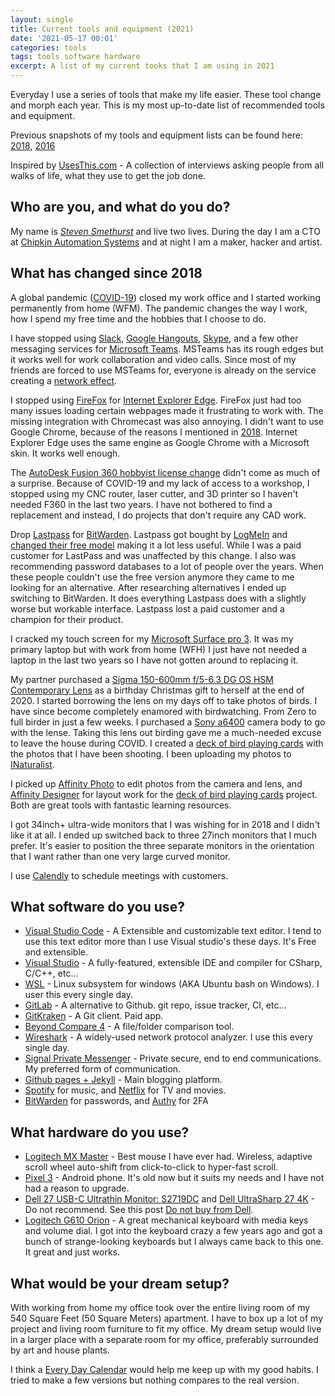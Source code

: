 ```yaml
---
layout: single
title: Current tools and equipment (2021)
date: '2021-05-17 00:01'
categories: tools
tags: tools software hardware
excerpt: A list of my current tooks that I am using in 2021
---
```


Everyday I use a series of tools that make my life easier. These tool change and morph each year. This is my most up-to-date list of recommended tools and equipment.

Previous snapshots of my tools and equipment lists can be found here: [2018](/tools-2018), [2016](/tools-2016)

Inspired by [UsesThis.com](https://usesthis.com/) - A collection of interviews asking people from all walks of life, what they use to get the job done.

## Who are you, and what do you do?

My name is [*Steven Smethurst*](/about) and live two lives. During the day I am a CTO at [Chipkin Automation Systems](http://store.chipkin.com/) and at night I am a maker, hacker and artist.

## What has changed since 2018

A global pandemic ([COVID-19](https://en.wikipedia.org/wiki/COVID-19)) closed my work office and I started working permanently from home (WFM). The pandemic changes the way I work, how I spend my free time and the hobbies that I choose to do.

I have stopped using [Slack](https://slack.com/intl/en-ca/), [Google Hangouts](https://hangouts.google.com/), [Skype](https://www.skype.com/en/), and a few other messaging services for [Microsoft Teams](https://www.microsoft.com/en-ca/microsoft-teams/group-chat-software). MSTeams has its rough edges but it works well for work collaboration and video calls. Since most of my friends are forced to use MSTeams for, everyone is already on the service creating a [network effect](https://en.wikipedia.org/wiki/Network_effect).

I stopped using [FireFox](https://www.mozilla.org/en-CA/firefox/) for [Internet Explorer Edge](https://www.microsoft.com/en-us/edge). FireFox just had too many issues loading certain webpages made it frustrating to work with. The missing integration with Chromecast was also annoying. I didn't want to use Google Chrome, because of the reasons I mentioned in [2018](/tools-2018). Internet Explorer Edge uses the same engine as Google Chrome with a Microsoft skin. It works well enough.

The [AutoDesk Fusion 360 hobbyist license change](https://hackaday.com/2020/09/16/autodesk-announces-major-changes-to-fusion-360-personal-use-license-terms/) didn't come as much of a surprise. Because of COVID-19 and my lack of access to a workshop, I stopped using my CNC router, laser cutter, and 3D printer so I haven't needed F360 in the last two years. I have not bothered to find a replacement and instead, I do projects that don't require any CAD work.

Drop [Lastpass](https://www.lastpass.com/) for [BitWarden](https://bitwarden.com/). Lastpass got bought by [LogMeIn](https://www.logmein.com/) and [changed their free model](https://support.logmeininc.com/lastpass/help/what-can-i-expect-to-change-for-lastpass-free-on-march-16-2021) making it a lot less useful. While I was a paid customer for LastPass and was unaffected by this change. I also was recommending password databases to a lot of people over the years. When these people couldn't use the free version anymore they came to me looking for an alternative. After researching alternatives I ended up switching to BitWarden. It does everything Lastpass does with a slightly worse but workable interface. Lastpass lost a paid customer and a champion for their product.

I cracked my touch screen for my [Microsoft Surface pro 3](https://en.wikipedia.org/wiki/Surface_Pro_3). It was my primary laptop but with work from home (WFH) I just have not needed a laptop in the last two years so I have not gotten around to replacing it.

My partner purchased a [Sigma 150-600mm f/5-6.3 DG OS HSM Contemporary Lens](https://www.bhphotovideo.com/c/product/1082154-REG/sigma_150_600mm_f_5_6_3_dg_os.html) as a birthday Christmas gift to herself at the end of 2020. I started borrowing the lens on my days off to take photos of birds. I have since become completely enamored with birdwatching. From Zero to full birder in just a few weeks. I purchased a [Sony a6400](https://www.sony.ca/en/electronics/interchangeable-lens-cameras/ilce-6400) camera body to go with the lense. Taking this lens out birding gave me a much-needed excuse to leave the house during COVID. I created a [deck of bird playing cards](/projects/2021-bird-playing-cards) with the photos that I have been shooting. I been uploading my photos to [INaturalist](https://www.inaturalist.org/people/funvill).

I picked up [Affinity Photo](https://affinity.serif.com/en-us/photo/) to edit photos from the camera and lens, and [Affinity Designer](https://affinity.serif.com/en-us/designer/) for layout work for the [deck of bird playing cards](/projects/2021-bird-playing-cards) project. Both are great tools with fantastic learning resources.

I got 34inch+ ultra-wide monitors that I was wishing for in 2018 and I didn't like it at all. I ended up switched back to three 27inch monitors that I much prefer. It's easier to position the three separate monitors in the orientation that I want rather than one very large curved monitor.

I use [Calendly](https://calendly.com/) to schedule meetings with customers.

## What software do you use?

- [Visual Studio Code](https://code.visualstudio.com/) - A Extensible and customizable text editor. I tend to use this text editor more than I use Visual studio's these days. It's Free and extensible.
- [Visual Studio](https://www.visualstudio.com/vs/community/) - A fully-featured, extensible IDE and compiler for CSharp, C/C++, etc...
- [WSL](https://docs.microsoft.com/en-us/windows/wsl/install-win10) - Linux subsystem for windows (AKA Ubuntu bash on Windows). I user this every single day.
- [GitLab](https://about.gitlab.com/) - A alternative to Github. git repo, issue tracker, CI, etc...
- [GitKraken](https://www.gitkraken.com/) - A Git client. Paid app.
- [Beyond Compare 4](http://www.scootersoftware.com/) - A file/folder comparison tool.
- [Wireshark](https://www.wireshark.org/) - A widely-used network protocol analyzer. I use this every single day.
- [Signal Private Messenger](https://play.google.com/store/apps/details?id=org.thoughtcrime.securesms&hl=en) - Private secure, end to end communications. My preferred form of communication.
- [Github pages + Jekyll](https://github.com/funvill/funvill.github.io) - Main blogging platform.
- [Spotify](https://www.spotify.com/ca-en/) for music, and [Netflix](https://www.netflix.com/ca/) for TV and movies.
- [BitWarden](https://bitwarden.com/) for passwords, and [Authy](https://authy.com/) for 2FA

## What hardware do you use?

- [Logitech MX Master](http://www.logitech.com/en-ca/product/mx-master) - Best mouse I have ever had. Wireless, adaptive scroll wheel auto-shift from click-to-click to hyper-fast scroll.
- [Pixel 3](https://store.google.com/ca/product/pixel_3) - Android phone. It's old now but it suits my needs and I have not had a reason to upgrade.
- [Dell 27 USB-C Ultrathin Monitor: S2719DC](https://www.dell.com/en-ca/shop/dell-27-usb-c-ultrathin-monitor-s2719dc/apd/210-aqpv/monitors-monitor-accessories) and [Dell UltraSharp 27 4K](https://www.dell.com/en-ca/shop/ultrasharp-27-4k-usb-c-monitor-u2720q/apd/210-avjv/monitors-monitor-accessories) - Do not recommend. See this post [Do not buy from Dell](/dont-buy-from-dell).
- [Logitech G610 Orion](https://www.tomsguide.com/us/logitech-g610-orion,review-3506.html) - A great mechanical keyboard with media keys and volume dial. I got into the keyboard crazy a few years ago and got a bunch of strange-looking keyboards but I always came back to this one. It great and just works.

## What would be your dream setup?

With working from home my office took over the entire living room of my 540 Square Feet (50 Square Meters) apartment. I have to box up a lot of my project and living room furniture to fit my office. My dream setup would live in a larger place with a separate room for my office, preferably surrounded by art and house plants.

I think a [Every Day Calendar](https://www.kickstarter.com/projects/simonegiertz/the-every-day-calendar) would help me keep up with my good habits. I tried to make a few versions but nothing compares to the real version.

